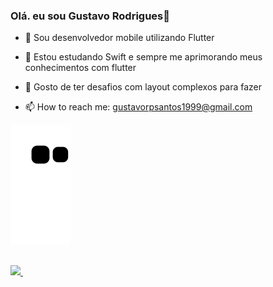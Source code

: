 ### Olá. eu sou Gustavo Rodrigues👋

- 🔭 Sou desenvolvedor mobile utilizando Flutter

- 🌱 Estou estudando Swift e sempre me aprimorando meus conhecimentos com flutter

- 📶 Gosto de ter desafios com layout complexos para fazer

- 📫 How to reach me: gustavorpsantos1999@gmail.com


 ![Snake animation](https://github.com/GustavoRodriguesDev/GustavoRodriguesDev/blob/output/github-contribution-grid-snake.svg)
##
  
<div>
  <a href="https://www.linkedin.com/in/gustavo-rodrigues-48320b176/"target="_blank" ><img src="https://img.shields.io/badge/LinkedIn-0077B5?style=for-the-badge&logo=linkedin&logoColor=white">
  </a>
 <img src="https://komarev.com/ghpvc/?username=GustavoRodriguesDev" alt=""/>
</div>

